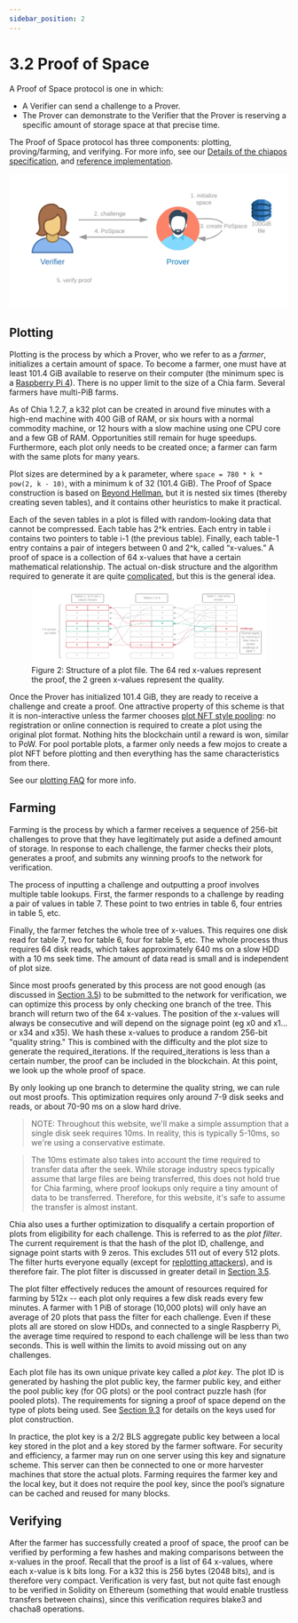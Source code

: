 ```yaml
---
sidebar_position: 2
---
```


# 3.2 Proof of Space

A Proof of Space protocol is one in which:
* A Verifier can send a challenge to a Prover.
* The Prover can demonstrate to the Verifier that the Prover is reserving a specific amount of storage space at that precise time.

The Proof of Space protocol has three components: plotting, proving/farming, and verifying. For more info, see our [Details of the chiapos specification](https://www.chia.net/assets/Chia_Proof_of_Space_Construction_v1.1.pdf), and [reference implementation](https://github.com/Chia-Network/chiapos).

![chia-architecture](/img/pospace.png)

## Plotting
Plotting is the process by which a Prover, who we refer to as a _farmer_, initializes a certain amount of space. To become a farmer, one must have at least 101.4 GiB available to reserve on their computer (the minimum spec is a [Raspberry Pi 4](https://github.com/Chia-Network/chia-blockchain/wiki/Raspberry-Pi "Running Chia on a Raspberry Pi 4")). There is no upper limit to the size of a Chia farm. Several farmers have multi-PiB farms.

As of Chia 1.2.7, a k32 plot can be created in around five minutes with a high-end machine with 400 GiB of RAM, or six hours with a normal commodity machine, or 12 hours with a slow machine using one CPU core and a few GB of RAM. Opportunities still remain for huge speedups. Furthermore, each plot only needs to be created once; a farmer can farm with the same plots for many years.

Plot sizes are determined by a k parameter, where `space = 780 * k * pow(2, k - 10)`, with a minimum k of 32 (101.4 GiB). The Proof of Space construction is based on [Beyond Hellman](https://eprint.iacr.org/2017/893.pdf "Beyond Hellman's Time-Memory Trade Offs with Applications to Proofs of Space"), but it is nested six times (thereby creating seven tables), and it contains other heuristics to make it practical.

Each of the seven tables in a plot is filled with random-looking data that cannot be compressed. Each table has 2^k entries. Each entry in table i contains two pointers to table i-1 (the previous table). Finally, each table-1 entry contains a pair of integers between 0 and 2^k, called “x-values.” A proof of space is a collection of 64 x-values that have a certain mathematical relationship. The actual on-disk structure and the algorithm required to generate it are quite [complicated](https://www.chia.net/assets/Chia_Proof_of_Space_Construction_v1.1.pdf), but this is the general idea.

<figure>
<img src="/img/plot.png" alt="drawing"/>
<figcaption>
Figure 2: Structure of a plot file. The 64 red x-values represent the proof, the 2 green x-values represent the quality.
</figcaption>
</figure>

Once the Prover has initialized 101.4 GiB, they are ready to receive a challenge and create a proof. One attractive property of this scheme is that it is non-interactive unless the farmer chooses [plot NFT style pooling](/docs/02architecture/p2p-system#pools): no registration or online connection is required to create a plot using the original plot format. Nothing hits the blockchain until a reward is won, similar to PoW. For pool portable plots, a farmer only needs a few mojos to create a plot NFT before plotting and then everything has the same characteristics from there.

See our [plotting FAQ](https://github.com/Chia-Network/chia-blockchain/wiki/FAQ#plotting "Chia plotting FAQ") for more info.

## Farming
Farming is the process by which a farmer receives a sequence of 256-bit challenges to prove that they have legitimately put aside a defined amount of storage. In response to each challenge, the farmer checks their plots, generates a proof, and submits any winning proofs to the network for verification.

The process of inputting a challenge and outputting a proof involves multiple table lookups. First, the farmer responds to a challenge by reading a pair of values in table 7. These point to two entries in table 6, four entries in table 5, etc.

Finally, the farmer fetches the whole tree of x-values. This requires one disk read for table 7, two for table 6, four for table 5, etc. The whole process thus requires 64 disk reads, which takes approximately 640 ms on a slow HDD with a 10 ms seek time. The amount of data read is small and is independent of plot size.

Since most proofs generated by this process are not good enough (as discussed in [Section 3.5](/docs/03consensus/signage_points_and_infusion_points "Section 3.5: Signage Points and Infusion Points")) to be submitted to the network for verification, we can optimize this process by only checking one branch of the tree. This branch will return two of the 64 x-values. The position of the x-values will always be consecutive and will depend on the signage point (eg x0 and x1... or x34 and x35). We hash these x-values to produce a random 256-bit "quality string." This is combined with the difficulty and the plot size to generate the required_iterations. If the required_iterations is less than a certain number, the proof can be included in the blockchain. At this point, we look up the whole proof of space.

By only looking up one branch to determine the quality string, we can rule out most proofs. This optimization requires only around 7-9 disk seeks and reads, or about 70-90 ms on a slow hard drive.

>NOTE: Throughout this website, we'll make a simple assumption that a single disk seek requires 10ms. In reality, this is typically 5-10ms, so we're using a conservative estimate.
  
>The 10ms estimate also takes into account the time required to transfer data after the seek. While storage industry specs typically assume that large files are being transferred, this does not hold true for Chia farming, where proof lookups only require a tiny amount of data to be transferred. Therefore, for this website, it's safe to assume the transfer is almost instant.

Chia also uses a further optimization to disqualify a certain proportion of plots from eligibility for each challenge. This is referred to as the _plot filter_. The current requirement is that the hash of the plot ID, challenge, and signage point starts with 9 zeros. This excludes 511 out of every 512 plots. The filter hurts everyone equally (except for [replotting attackers](/docs/03consensus/attacks_and_countermeasures#short-range-replotting-attack "Section 3.14: Short Range Replotting Attack")), and is therefore fair. The plot filter is discussed in greater detail in [Section 3.5](/docs/03consensus/signage_points_and_infusion_points "Section 3.5: Signage Points and Infusion Points").

The plot filter effectively reduces the amount of resources required for farming by 512x -- each plot only requires a few disk reads every few minutes. A farmer with 1 PiB of storage (10,000 plots) will only have an average of 20 plots that pass the filter for each challenge. Even if these plots all are stored on slow HDDs, and connected to a single Raspberry Pi, the average time required to respond to each challenge will be less than two seconds. This is well within the limits to avoid missing out on any challenges.

Each plot file has its own unique private key called a _plot key_. The plot ID is generated by hashing the plot public key, the farmer public key, and either the pool public key (for OG plots) or the pool contract puzzle hash (for pooled plots). The requirements for signing a proof of space depend on the type of plots being used. See [Section 9.3](/docs/09keys/plot_public_keys "Section 9.3: Public Plot Keys") for details on the keys used for plot construction.

In practice, the plot key is a 2/2 BLS aggregate public key between a local key stored in the plot and a key stored by the farmer software. For security and efficiency, a farmer may run on one server using this key and signature scheme. This server can then be connected to one or more harvester machines that store the actual plots. Farming requires the farmer key and the local key, but it does not require the pool key, since the pool’s signature can be cached and reused for many blocks.

## Verifying
After the farmer has successfully created a proof of space, the proof can be verified by performing a few hashes and making comparisons between the x-values in the proof. Recall that the proof is a list of 64 x-values, where each x-value is k bits long. For a k32 this is 256 bytes (2048 bits), and is therefore very compact. Verification is very fast, but not quite fast enough to be verified in Solidity on Ethereum (something that would enable trustless transfers between chains), since this verification requires blake3 and chacha8 operations.
